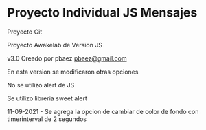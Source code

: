 # Proyecto Individual JS Mensajes
Proyecto Git

Proyecto Awakelab de Version JS

v3.0 Creado por pbaez 
pbaez@gmail.com

En esta version se modificaron otras opciones

No se utilizo alert de JS 

Se utilizo libreria sweet alert

11-09-2021 - Se agrega la opcion de cambiar de color de fondo con timerinterval de 2 segundos
